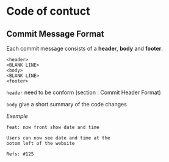 # Code of contuct 

## Commit Message Format
Each commit message consists of a **header**, **body** and **footer**.
```
<header>
<BLANK LINE>
<body>
<BLANK LINE>
<footer>
```
`header` need to be conform (section : Commit Header Format)

`body` give a short summary of the code changes

*Exemple*
```
feat: now front show date and time

Users can now see date and time at the 
botom left of the website

Refs: #125
```